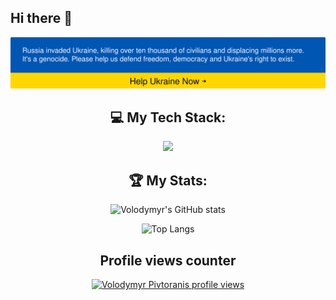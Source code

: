 ## Hi there 👋

<!--
**PivtoranisV/PivtoranisV** is a ✨ _special_ ✨ repository because its `README.md` (this file) appears on your GitHub profile.

Here are some ideas to get you started:

- 🔭 I’m currently working on ...
- 🌱 I’m currently learning ...
- 👯 I’m looking to collaborate on ...
- 🤔 I’m looking for help with ...
- 💬 Ask me about ...
- 📫 How to reach me: ...
- 😄 Pronouns: ...
- ⚡ Fun fact: ...
-->
[![Stand With Ukraine](https://raw.githubusercontent.com/vshymanskyy/StandWithUkraine/main/banner2-direct.svg)](https://vshymanskyy.github.io/StandWithUkraine)

<div align="center">

  ## 💻 My Tech Stack:
 <p align="center">
  <a href="https://skillicons.dev">
    <img src="https://skillicons.dev/icons?i=ruby,rails,js,react,nextjs,html,css" />
  </a>
</p>

## 🏆 My Stats:
<img alt="Volodymyr's GitHub stats" src="https://github-readme-stats.vercel.app/api?username=pivtoranisv&show_icons=true&theme=transparent"/> 


![Top Langs](https://github-readme-stats.vercel.app/api/top-langs/?username=pivtoranisv&layout=compact&theme=dark) 

## Profile views counter
[![Volodymyr Pivtoranis profile views](https://u8views.com/api/v1/github/profiles/98724271/views/day-week-month-total-count.svg)](https://u8views.com/github/PivtoranisV)

</div>

